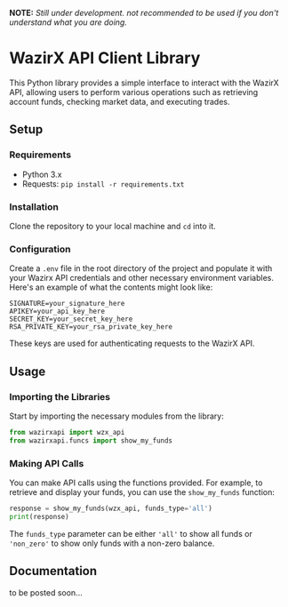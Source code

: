 **NOTE:** *Still under development. not recommended to be used if you don't understand what you are doing.*

# WazirX API Client Library

This Python library provides a simple interface to interact with the WazirX API, allowing users to perform various operations such as retrieving account funds, checking market data, and executing trades.

## Setup

### Requirements

- Python 3.x
- Requests: `pip install -r requirements.txt`

### Installation

Clone the repository to your local machine and `cd` into it.

### Configuration

Create a `.env` file in the root directory of the project and populate it with your Wazirx API credentials and other necessary environment variables. Here's an example of what the contents might look like:

```
SIGNATURE=your_signature_here
APIKEY=your_api_key_here
SECRET_KEY=your_secret_key_here
RSA_PRIVATE_KEY=your_rsa_private_key_here
```

These keys are used for authenticating requests to the WazirX API.

## Usage

### Importing the Libraries

Start by importing the necessary modules from the library:

```python
from wazirxapi import wzx_api
from wazirxapi.funcs import show_my_funds
```

### Making API Calls

You can make API calls using the functions provided. For example, to retrieve and display your funds, you can use the `show_my_funds` function:

```python
response = show_my_funds(wzx_api, funds_type='all')
print(response)
```

The `funds_type` parameter can be either `'all'` to show all funds or `'non_zero'` to show only funds with a non-zero balance.

## Documentation

to be posted soon...